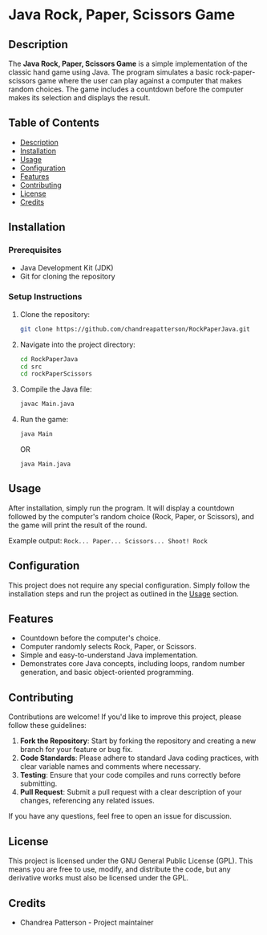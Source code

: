 # Java Rock, Paper, Scissors Game

## Description

The **Java Rock, Paper, Scissors Game** is a simple implementation of the classic hand game using Java. The program simulates a basic rock-paper-scissors game where the user can play against a computer that makes random choices. The game includes a countdown before the computer makes its selection and displays the result.

## Table of Contents

- [Description](#description)
- [Installation](#installation)
- [Usage](#usage)
- [Configuration](#configuration)
- [Features](#features)
- [Contributing](#contributing)
- [License](#license)
- [Credits](#credits)

## Installation

### Prerequisites

- Java Development Kit (JDK)
- Git for cloning the repository

### Setup Instructions

1. Clone the repository:
    ```bash
    git clone https://github.com/chandreapatterson/RockPaperJava.git
    ```

2. Navigate into the project directory:
    ```bash
    cd RockPaperJava
    cd src
    cd rockPaperScissors
    ```

3. Compile the Java file:
    ```bash
    javac Main.java
    ```

4. Run the game:
    ```bash
    java Main
    ```
    OR
   ```
   java Main.java
   ```

## Usage

After installation, simply run the program. It will display a countdown followed by the computer's random choice (Rock, Paper, or Scissors), and the game will print the result of the round.

Example output: ```Rock... Paper... Scissors... Shoot! Rock```

## Configuration

This project does not require any special configuration. Simply follow the installation steps and run the project as outlined in the [Usage](#usage) section.

## Features

- Countdown before the computer's choice.
- Computer randomly selects Rock, Paper, or Scissors.
- Simple and easy-to-understand Java implementation.
- Demonstrates core Java concepts, including loops, random number generation, and basic object-oriented programming.

## Contributing

Contributions are welcome! If you'd like to improve this project, please follow these guidelines:

1. **Fork the Repository**: Start by forking the repository and creating a new branch for your feature or bug fix.
2. **Code Standards**: Please adhere to standard Java coding practices, with clear variable names and comments where necessary.
3. **Testing**: Ensure that your code compiles and runs correctly before submitting.
4. **Pull Request**: Submit a pull request with a clear description of your changes, referencing any related issues.

If you have any questions, feel free to open an issue for discussion.

## License

This project is licensed under the GNU General Public License (GPL). This means you are free to use, modify, and distribute the code, but any derivative works must also be licensed under the GPL.

## Credits

- Chandrea Patterson - Project maintainer
